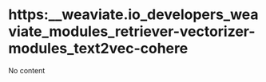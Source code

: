 # https:__weaviate.io_developers_weaviate_modules_retriever-vectorizer-modules_text2vec-cohere
No content